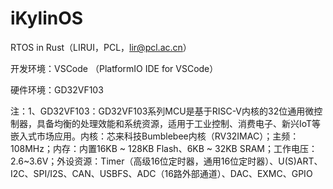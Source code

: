 # iKylinOS
RTOS in Rust（LIRUI，PCL，lir@pcl.ac.cn）

开发环境：VSCode （PlatformIO IDE for VSCode）

硬件环境：GD32VF103

注：1、GD32VF103：GD32VF103系列MCU是基于RISC-V内核的32位通用微控制器，具备均衡的处理效能和系统资源，适用于工业控制、消费电子、新兴IoT等嵌入式市场应用。内核：芯来科技Bumblebee内核（RV32IMAC）；主频：108MHz；内存：内置16KB ~ 128KB Flash、6KB ~ 32KB SRAM；工作电压：2.6~3.6V；外设资源：Timer（高级16位定时器，通用16位定时器）、U(S)ART、I2C、SPI/I2S、CAN、USBFS、ADC（16路外部通道）、DAC、EXMC、GPIO
